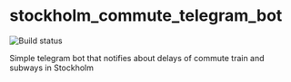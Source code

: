 # stockholm_commute_telegram_bot

![Build status](http://thekoss.ml:8000/api/badges/kgantsov/stockholm_commute_telegram_bot/status.svg) 

Simple telegram bot that notifies about delays of commute train and subways in Stockholm

